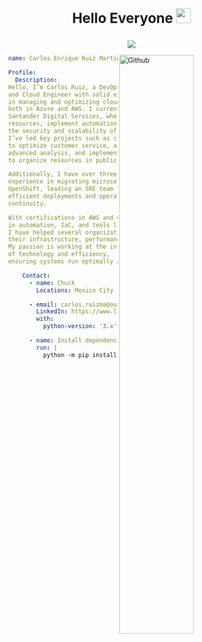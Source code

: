 <h1><p align='center'>Hello Everyone <img src = "https://raw.githubusercontent.com/MartinHeinz/MartinHeinz/master/wave.gif" width = 30px> </h1></p>


<p align='center'><a href="https://github.com/DenverCoder1/readme-typing-svg"><img src="https://readme-typing-svg.herokuapp.com/?font=Time+New+Roman&color=%23C8BE25&size=25&center=true&vCenter=true&width=600&height=100&lines=Azure+Cloud+Engineer+;Azure+DevOps+Engineer;SiteRealability+Engineer;AWS+Cloud+Engineer;Always+learning+new+things"></a></p>


<img width="55%" align="right" alt="Github" src="https://raw.githubusercontent.com/onimur/.github/master/.resources/git-header.svg" />

```YAML
name: Carlos Enrique Ruiz Martinez

Profile:
  Description:
Hello, I’m Carlos Ruiz, a DevOps, SysOps,
and Cloud Engineer with solid experience
in managing and optimizing cloud platforms,
both in Azure and AWS. I currently work at
Santander Digital Services, where I manage
resources, implement automation, and ensure
the security and scalability of cloud solutions.
I’ve led key projects such as creating a CRM
to optimize customer service, a data lake for
advanced analysis, and implementing CMDBs
to organize resources in public clouds.

Additionally, I have over three years of
experience in migrating microservices to
OpenShift, leading an SRE team to ensure
efficient deployments and operational
continuity.

With certifications in AWS and experience
in automation, IaC, and tools like Terraform,
I have helped several organizations improve
their infrastructure, performance, and security.
My passion is working at the intersection
of technology and efficiency,
ensuring systems run optimally and securely

    Contact:
      - name: Chuck
        Locations: Mexico City

      - email: carlos.ruizma@outlook.com/carlos.ruizma@hotmail.com
        LinkedIn: https://www.linkedin.com/in/carlos-enrique-ruiz-mart%C3%ADnez-3506b3147/
        with:
          python-version: '3.x'

      - name: Install dependencies
        run: |
          python -m pip install --upgrade pip
```

<!--
**SmileDemon91/SmileDemon91** is a ✨ _special_ ✨ repository because its `README.md` (this file) appears on your GitHub profile.

Here are some ideas to get you started:

- 🔭 I’m currently working on Banco Santander...
- 🌱 I’m currently learning ...
- 👯 I’m looking to collaborate on ...
- 🤔 I’m looking for help with ...
- 💬 Ask me about ...
- 📫 How to reach me: ...
- 😄 Pronouns: ...
- ⚡ Fun fact: ...
-->
